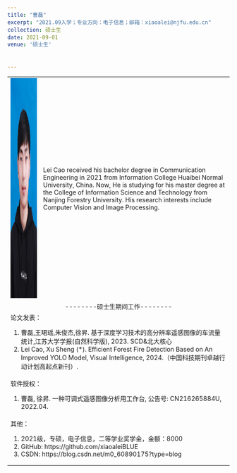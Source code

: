 ```yaml
---
title: "曹磊"
excerpt: "2021.09入学；专业方向：电子信息；邮箱：xiaoalei@njfu.edu.cn"
collection: 硕士生
date: 2021-09-01
venue: '硕士生'


---
```

<table border="0">
<tr>
  <td> <img src='/images/leicao.jpg' height="500" width="408">  </td>
  <td>Lei Cao received his bachelor degree in Communication Engineering in 2021 from Information College Huaibei Normal University, China. Now, He is studying for his master degree at the College of Information Science and Technology from Nanjing Forestry University. His research interests include Computer Vision and Image Processing.
</td>
</tr>

<tr>
<td colspan="2" align="center">--------硕士生期间工作--------
</td>
</tr>

<tr>
<td colspan="2">论文发表：
<ol class="level_1">
<li>曹磊,王珺瑶,朱俊杰,徐昇. 基于深度学习技术的高分辨率遥感图像的车流量统计,江苏大学学报(自然科学版), 2023. SCD&北大核心</li>
<li>Lei Cao, Xu Sheng (*). Efficient Forest Fire Detection Based on An Improved YOLO Model, Visual Intelligence, 2024.（中国科技期刊卓越行动计划高起点新刊）. </li>
</ol>
</td>
</tr>

<tr>
<td colspan="2">软件授权：
<ol class="level_1">
<li> 曹磊, 徐昇. 一种可调式遥感图像分析用工作台, 公告号: CN216265884U, 2022.04. </li>
</ol>
</td>
</tr>

<tr>
<td colspan="2">其他：
<ol class="level_1">
<li> 2021级，专硕，电子信息，二等学业奖学金，金额：8000 </li>
<li> GitHub: https://github.com/xiaoaleiBLUE </li>
<li> CSDN: https://blog.csdn.net/m0_60890175?type=blog </li>
</ol>
</td>
</tr>

</table>
